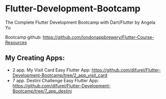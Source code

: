 # Flutter-Development-Bootcamp
The Complete Flutter Development Bootcamp with Dart/Flutter by Angela Yu

Bootcamp github: https://github.com/londonappbrewery/Flutter-Course-Resources

## My Creating Apps:

* 2 app. My Visit Card Easy Flutter App: https://github.com/difurei/Flutter-Development-Bootcamp/tree/2_app_visit_card
* 7 app. Destini Challenge Easy Flutter App: https://github.com/difurei/Flutter-Development-Bootcamp/tree/7_app_destini
